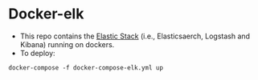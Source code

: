 # Docker-elk

* This repo contains the [Elastic Stack](https://www.elastic.co/products/) (i.e., Elasticsaerch, Logstash and Kibana) running on dockers.
* To deploy:

```
docker-compose -f docker-compose-elk.yml up

```
